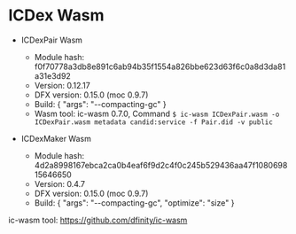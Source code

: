 # ICDex Wasm

- ICDexPair Wasm
    - Module hash: f0f70778a3db8e891c6ab94b35f1554a826bbe623d63f6c0a8d3da81a31e3d92
    - Version: 0.12.17
    - DFX version: 0.15.0 (moc 0.9.7)
    - Build: {
        "args": "--compacting-gc"
    }
    - Wasm tool: ic-wasm 0.7.0, Command `$ ic-wasm ICDexPair.wasm -o ICDexPair.wasm metadata candid:service -f Pair.did -v public`

- ICDexMaker Wasm
    - Module hash: 4d2a8998167ebca2ca0b4eaf6f9d2c4f0c245b529436aa47f108069815646650
    - Version: 0.4.7
    - DFX version: 0.15.0 (moc 0.9.7)
    - Build: {
        "args": "--compacting-gc", 
        "optimize": "size"
    }


ic-wasm tool: https://github.com/dfinity/ic-wasm
